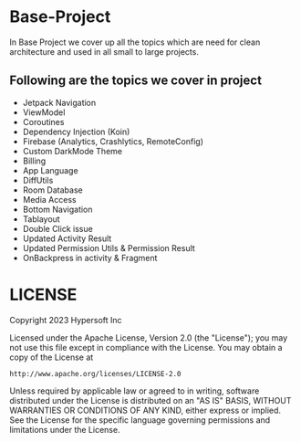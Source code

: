 # Base-Project
In Base Project we cover up all the topics which are need for clean architecture and used in all small to large projects.

## Following are the topics we cover in project
* Jetpack Navigation
* ViewModel
* Coroutines 
* Dependency Injection (Koin)
* Firebase (Analytics, Crashlytics, RemoteConfig)
* Custom DarkMode Theme
* Billing
* App Language 
* DiffUtils
* Room Database
* Media Access
* Bottom Navigation
* Tablayout
* Double Click issue
* Updated Activity Result
* Updated Permission Utils & Permission Result
* OnBackpress in activity & Fragment

# LICENSE

Copyright 2023 Hypersoft Inc

Licensed under the Apache License, Version 2.0 (the "License");
you may not use this file except in compliance with the License.
You may obtain a copy of the License at

    http://www.apache.org/licenses/LICENSE-2.0

Unless required by applicable law or agreed to in writing, software
distributed under the License is distributed on an "AS IS" BASIS,
WITHOUT WARRANTIES OR CONDITIONS OF ANY KIND, either express or implied.
See the License for the specific language governing permissions and
limitations under the License.

